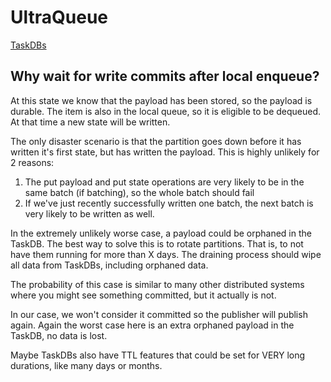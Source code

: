 # UltraQueue

[TaskDBs](TASKDB.md)


## Why wait for write commits after local enqueue?

At this state we know that the payload has been stored, so the payload is durable. The item is also in the local queue, so it is eligible to be dequeued. At that time a new state will be written.

The only disaster scenario is that the partition goes down before it has written it's first state, but has written the payload. This is highly unlikely for 2 reasons:

1. The put payload and put state operations are very likely to be in the same batch (if batching), so the whole batch should fail
2. If we've just recently successfully written one batch, the next batch is very likely to be written as well.

In the extremely unlikely worse case, a payload could be orphaned in the TaskDB. The best way to solve this is to rotate partitions. That is, to not have them running for more than X days. The draining process should wipe all data from TaskDBs, including orphaned data.

The probability of this case is similar to many other distributed systems where you might see something committed, but it actually is not.

In our case, we won't consider it committed so the publisher will publish again. Again the worst case here is an extra orphaned payload in the TaskDB, no data is lost.

Maybe TaskDBs also have TTL features that could be set for VERY long durations, like many days or months.
